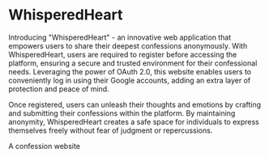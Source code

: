 # WhisperedHeart
Introducing "WhisperedHeart" - an innovative web application that empowers users to share their deepest confessions anonymously. With WhisperedHeart, users are required to register before accessing the platform, ensuring a secure and trusted environment for their confessional needs. Leveraging the power of OAuth 2.0, this website enables users to conveniently log in using their Google accounts, adding an extra layer of protection and peace of mind.

Once registered, users can unleash their thoughts and emotions by crafting and submitting their confessions within the platform. By maintaining anonymity, WhisperedHeart creates a safe space for individuals to express themselves freely without fear of judgment or repercussions.

A confession website
